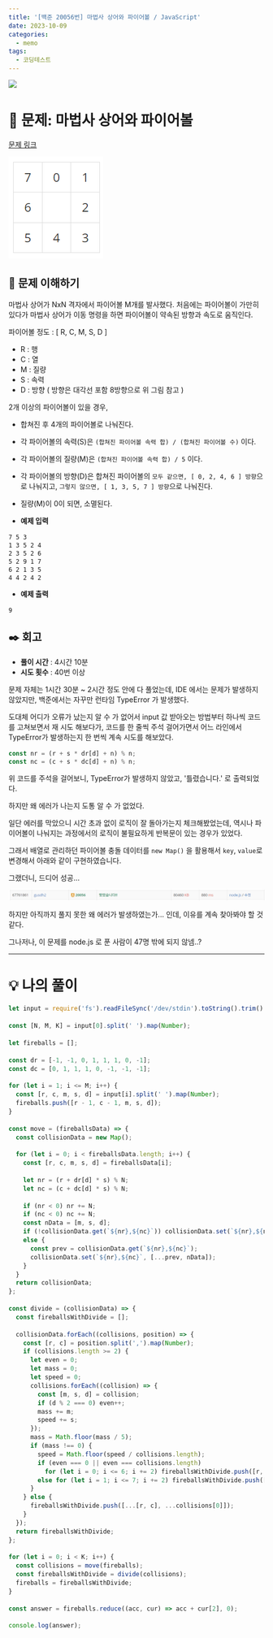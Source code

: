 ```yaml
---
title: '[백준 20056번] 마법사 상어와 파이어볼 / JavaScript'
date: 2023-10-09
categories:
  - memo
tags:
  - 코딩테스트
---
```


![](https://velog.velcdn.com/images/gusdh2/post/7e3117af-14b0-45b0-ba4e-037601c9a055/image.png)

# 📝 문제: 마법사 상어와 파이어볼

[문제 링크](https://www.acmicpc.net/problem/20056)

![](images/Pasted%20image%2020231010023645.png)

## 🎯 문제 이해하기

마법사 상어가 NxN 격자에서 파이어볼 M개를 발사했다. 처음에는 파이어볼이 가만히 있다가 마법사 상어가 이동 명령을 하면 파이어볼이 약속된 방향과 속도로 움직인다.

파이어볼 정도 : [ R, C, M, S, D ]

- R : 행
- C : 열
- M : 질량
- S : 속력
- D : 방향 ( 방향은 대각선 포함 8방향으로 위 그림 참고 )

2개 이상의 파이어볼이 있을 경우,

- 합쳐진 후 4개의 파이어볼로 나눠진다.
- 각 파이어볼의 속력(S)은 `(합쳐진 파이어볼 속력 합) / (합쳐진 파이어볼 수)` 이다.
- 각 파이어볼의 질량(M)은 `(합쳐진 파이어볼 속력 합) / 5` 이다.
- 각 파이어볼의 방향(D)은 합쳐진 파이어볼의 `모두 같으면, [ 0, 2, 4, 6 ] 방향`으로 나눠지고, `그렇지 않으면, [ 1, 3, 5, 7 ] 방향`으로 나눠진다.
- 질량(M)이 0이 되면, 소멸된다.

- **예제 입력**

```
7 5 3
1 3 5 2 4
2 3 5 2 6
5 2 9 1 7
6 2 1 3 5
4 4 2 4 2
```

- **예제 출력**

```
9
```

## ✒️ 회고

- **풀이 시간** : 4시간 10분
- **시도 횟수** : 40번 이상

문제 자체는 1시간 30분 ~ 2시간 정도 안에 다 풀었는데, IDE 에서는 문제가 발생하지 않았지만, 백준에서는 자꾸만 런타임 TypeError 가 발생했다.

도대체 어디가 오류가 났는지 알 수 가 없어서 input 값 받아오는 방법부터 하나씩 코드를 고쳐보면서 재 시도 해보다가, 코드를 한 줄씩 주석 걸어가면서 어느 라인에서 TypeError가 발생하는지 한 번씩 계속 시도를 해보았다.

```js
const nr = (r + s * dr[d] + n) % n;
const nc = (c + s * dc[d] + n) % n;
```

위 코드를 주석을 걸어보니, TypeError가 발생하지 않았고, '틀렸습니다.' 로 출력되었다.

하지만 왜 에러가 나는지 도통 알 수 가 없었다.

일단 에러를 막았으니 시간 초과 없이 로직이 잘 돌아가는지 체크해봤었는데, 역시나 파이어볼이 나눠지는 과정에서의 로직이 불필요하게 반복문이 있는 경우가 있었다.

그래서 배열로 관리하던 파이어볼 충돌 데이터를 `new Map()` 을 활용해서 `key`, `value`로 변경해서 아래와 같이 구현하였습니다.

그랬더니, 드디어 성공...

![](images/Pasted%20image%2020231010030351.png)

하지만 아직까지 풀지 못한 왜 에러가 발생하였는가... 인데, 이유를 계속 찾아봐야 할 것 같다.

그나저나, 이 문제를 node.js 로 푼 사람이 47명 밖에 되지 않넴..?

---

# 💡 나의 풀이

```js
let input = require('fs').readFileSync('/dev/stdin').toString().trim().split('\n');

const [N, M, K] = input[0].split(' ').map(Number);

let fireballs = [];

const dr = [-1, -1, 0, 1, 1, 1, 0, -1];
const dc = [0, 1, 1, 1, 0, -1, -1, -1];

for (let i = 1; i <= M; i++) {
  const [r, c, m, s, d] = input[i].split(' ').map(Number);
  fireballs.push([r - 1, c - 1, m, s, d]);
}

const move = (fireballsData) => {
  const collisionData = new Map();

  for (let i = 0; i < fireballsData.length; i++) {
    const [r, c, m, s, d] = fireballsData[i];

    let nr = (r + dr[d] * s) % N;
    let nc = (c + dc[d] * s) % N;

    if (nr < 0) nr += N;
    if (nc < 0) nc += N;
    const nData = [m, s, d];
    if (!collisionData.get(`${nr},${nc}`)) collisionData.set(`${nr},${nc}`, [nData]);
    else {
      const prev = collisionData.get(`${nr},${nc}`);
      collisionData.set(`${nr},${nc}`, [...prev, nData]);
    }
  }
  return collisionData;
};

const divide = (collisionData) => {
  const fireballsWithDivide = [];

  collisionData.forEach((collisions, position) => {
    const [r, c] = position.split(',').map(Number);
    if (collisions.length >= 2) {
      let even = 0;
      let mass = 0;
      let speed = 0;
      collisions.forEach((collision) => {
        const [m, s, d] = collision;
        if (d % 2 === 0) even++;
        mass += m;
        speed += s;
      });
      mass = Math.floor(mass / 5);
      if (mass !== 0) {
        speed = Math.floor(speed / collisions.length);
        if (even === 0 || even === collisions.length)
          for (let i = 0; i <= 6; i += 2) fireballsWithDivide.push([r, c, mass, speed, i]);
        else for (let i = 1; i <= 7; i += 2) fireballsWithDivide.push([r, c, mass, speed, i]);
      }
    } else {
      fireballsWithDivide.push([...[r, c], ...collisions[0]]);
    }
  });
  return fireballsWithDivide;
};

for (let i = 0; i < K; i++) {
  const collisions = move(fireballs);
  const fireballsWithDivide = divide(collisions);
  fireballs = fireballsWithDivide;
}

const answer = fireballs.reduce((acc, cur) => acc + cur[2], 0);

console.log(answer);
```
